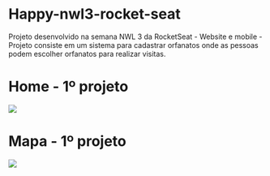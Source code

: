 # Happy-nwl3-rocket-seat
Projeto desenvolvido na semana NWL 3 da RocketSeat - Website e mobile - Projeto consiste em um sistema para cadastrar orfanatos onde as pessoas podem escolher orfanatos para realizar visitas. 


<p align="center"><h1>Home - 1º projeto</h1>
  <img src="https://drive.google.com/file/d/1xI0K8_070G_9iqr6kjF-dHi1XW79tTBv/view" />
</p>
<p align="center"><h1>Mapa - 1º projeto</h1>
  <img src="https://drive.google.com/file/d/1SVYKaEjxRyByZpkaUMEJFDso0xUEFpnW/view?usp=sharing" />
</p>

